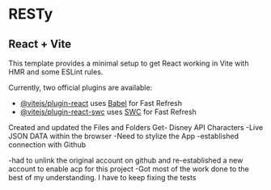 # RESTy

## React + Vite


This template provides a minimal setup to get React working in Vite with HMR and some ESLint rules.

Currently, two official plugins are available:

- [@vitejs/plugin-react](https://github.com/vitejs/vite-plugin-react/blob/main/packages/plugin-react/README.md) uses [Babel](https://babeljs.io/) for Fast Refresh
- [@vitejs/plugin-react-swc](https://github.com/vitejs/vite-plugin-react-swc) uses [SWC](https://swc.rs/) for Fast Refresh

Created and updated the Files and Folders
Get- Disney API Characters
-Live JSON DATA within the browser
-Need to stylize the App
-established connection with Github

-had to unlink the original account on github and re-established a new account to enable acp for this project
-Got most of the work done to the best of my understanding. I have to keep fixing the tests